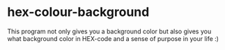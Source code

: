 # hex-colour-background
This program not only gives you a background color but also gives you what background color in HEX-code and a sense of purpose in your life :)
